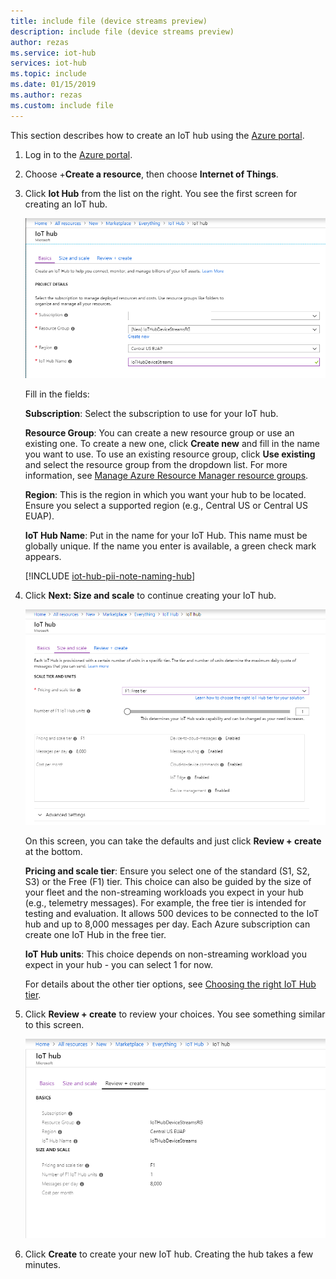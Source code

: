```yaml
---
title: include file (device streams preview)
description: include file (device streams preview)
author: rezas
ms.service: iot-hub
services: iot-hub
ms.topic: include
ms.date: 01/15/2019
ms.author: rezas
ms.custom: include file
---
```


This section describes how to create an IoT hub using the [Azure portal](https://portal.azure.com).

1. Log in to the [Azure portal](https://portal.azure.com). 

2. Choose +**Create a resource**, then choose **Internet of Things**.

3. Click **Iot Hub** from the list on the right. You see the first screen for creating an IoT hub.

   ![Screenshot showing creating a hub in the Azure portal](./media/iot-hub-include-create-hub-device-streams/iot-hub-creation-1.png)

   Fill in the fields:

   **Subscription**: Select the subscription to use for your IoT hub.

   **Resource Group**: You can create a new resource group or use an existing one. To create a new one, click **Create new** and fill in the name you want to use. To use an existing resource group, click **Use existing** and select the resource group from the dropdown list. For more information, see [Manage Azure Resource Manager resource groups](../articles/azure-resource-manager/manage-resource-groups-portal.md).

   **Region**: This is the region in which you want your hub to be located. Ensure you select a supported region (e.g., Central US or Central US EUAP).

   **IoT Hub Name**: Put in the name for your IoT Hub. This name must be globally unique. If the name you enter is available, a green check mark appears.

   [!INCLUDE [iot-hub-pii-note-naming-hub](iot-hub-pii-note-naming-hub.md)]

4. Click **Next: Size and scale** to continue creating your IoT hub.

   ![Screenshot showing setting size and scale for a new IoT hub using the Azure portal](./media/iot-hub-include-create-hub-device-streams/iot-hub-creation-2-free.png)


   On this screen, you can take the defaults and just click **Review + create** at the bottom. 

   **Pricing and scale tier**: Ensure you select one of the standard (S1, S2, S3) or the Free (F1) tier. This choice can also be guided by the size of your fleet and the non-streaming workloads you expect in your hub (e.g., telemetry messages). For example, the free tier is intended for testing and evaluation. It allows 500 devices to be connected to the IoT hub and up to 8,000 messages per day. Each Azure subscription can create one IoT Hub in the free tier. 

   **IoT Hub units**: This choice depends on non-streaming workload you expect in your hub - you can select 1 for now.

   For details about the other tier options, see [Choosing the right IoT Hub tier](../articles/iot-hub/iot-hub-scaling.md).

5. Click **Review + create** to review your choices. You see something similar to this screen.

   ![Screenshot reviewing information for creating the new IoT hub](./media/iot-hub-include-create-hub-device-streams/iot-hub-creation-3-free.png)

6. Click **Create** to create your new IoT hub. Creating the hub takes a few minutes.

